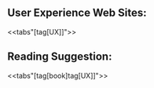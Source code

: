 ## User Experience Web Sites:

<<tabs"[tag[UX]]">>

## Reading Suggestion:

<<tabs"[tag[book]tag[UX]]">>
